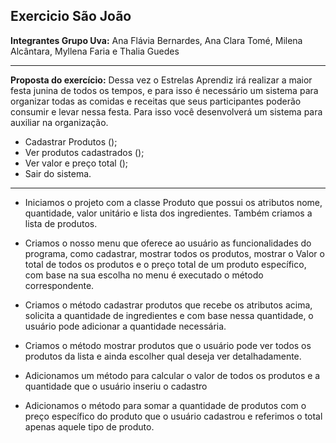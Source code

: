## Exercicio São João 
**Integrantes Grupo Uva:** Ana Flávia Bernardes, Ana Clara Tomé, Milena Alcântara, Myllena Faria  e Thalia Guedes
<hr>

**Proposta do exercício:**
Dessa vez o Estrelas Aprendiz irá realizar a maior festa junina de todos os
tempos, e para isso é necessário um sistema para organizar todas as
comidas e receitas que seus participantes poderão consumir e levar nessa
festa. Para isso você desenvolverá um sistema para auxiliar na organização.

- Cadastrar Produtos ();
- Ver produtos cadastrados ();
- Ver valor e preço total ();
- Sair do sistema.

<hr>

- Iniciamos o projeto com a classe Produto que possui os atributos nome, quantidade, valor unitário e lista dos ingredientes. Também criamos a lista de produtos. 


- Criamos o nosso menu que oferece ao usuário as funcionalidades do programa, como cadastrar, mostrar todos os produtos, mostrar o Valor o total de todos os produtos e o preço total de um produto específico, com base na sua escolha no menu é executado o método correspondente.
- Criamos o método cadastrar produtos que recebe os atributos acima, solicita a quantidade de ingredientes e com base nessa quantidade, o usuário pode adicionar a quantidade necessária.
-  Criamos o método mostrar produtos que o usuário pode ver todos os produtos da lista e ainda escolher qual deseja ver detalhadamente.
- Adicionamos um método para calcular o valor de todos os produtos e a quantidade que o usuário inseriu o cadastro
- Adicionamos o método para somar a quantidade de produtos com o preço específico do produto que o usuário cadastrou e referimos o total apenas aquele tipo de produto.



